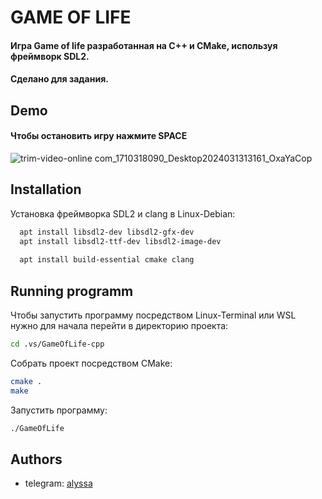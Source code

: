 
# GAME OF LIFE 

#### Игра Game of life разработанная на C++ и CMake, используя фреймворк SDL2.
#### Сделано для задания.




## Demo
#### Чтобы остановить игру нажмите SPACE

![trim-video-online com_1710318090_Desktop2024031313161_OxaYaCop](https://github.com/alisaosipova/GameOfLife-cpp/assets/158164897/1859f752-4845-4991-81b0-40527c839bde)


## Installation

Установка фреймворка SDL2 и clang в Linux-Debian:

```bash
  apt install libsdl2-dev libsdl2-gfx-dev 
  apt install libsdl2-ttf-dev libsdl2-image-dev
  
  apt install build-essential cmake clang
```

    
## Running programm

Чтобы запустить программу посредством Linux-Terminal или WSL нужно для начала перейти в директорию проекта:

```bash
cd .vs/GameOfLife-cpp
```
Собрать проект посредством CMake:
```bash
cmake .
make
```
Запустить программу:
```bash
./GameOfLife
```


## Authors

- telegram: [alyssa](https://t.me/alyssaosipova)

